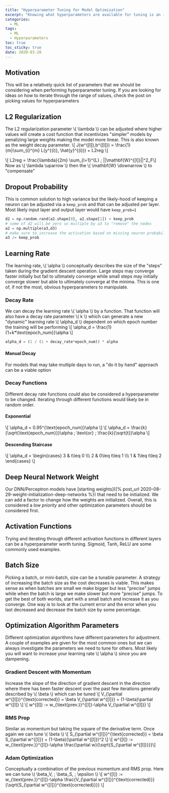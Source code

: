 ```yaml
---
title: "Hyperparameter Tuning for Model Optimization" 
excerpt: "Knowing what hyperparameters are available for tuning is an important part of quickly and accurate optimization"
categories:
  - ML
tags:
  - ML
  - Hyperparameters
toc: true
toc_sticky: true
date: 2020-03-28
---
```

<script id="MathJax-script" async src="https://cdnjs.cloudflare.com/ajax/libs/mathjax/2.7.7/MathJax.js?config=TeX-MML-AM_CHTML"></script>
<script async src="https://unpkg.com/mermaid@8.6.4/dist/mermaid.min.js"></script>

## Motivation
This will be a relatively quick list of parameters that we should be considering when performing hyperparameter tuning. If you are looking for ideas on how to iterate through the range of values, check the post on picking values for hyperparameters

## L2 Regularization
The L2 regularization parameter \\( \lambda \\) can be adjusted where higher values will create a cost function that incentivizes "simpler" models by penalizing large weights making the model more linear. This is also known as the weight decay parameter.
\\[ J(w^{[l]},b^{[l]}) = \frac{1}{m}\sum_{i}^{m} L(y^{(i)}, \hat{y}^{(i)}) + L2reg \\]

\\[ L2reg = \frac{\lambda}{2m} \sum_{l=1}^{L} \; ||\mathbf{W}^{[l]}||^2_F\\]
Now as \\( \lambda \uparrow \\) then the \\( \mathbf{W} \downarrow \\) to "compensate"

## Dropout Probability
This is common solution to high variance but the likely-hood of keeping a neuron can be adjusted via a `keep_prob` and that can be adjusted per layer. Most likely input layer and output layer would have `keep_prob=1`
```python
d2 = np.random.rand(a2.shape[0], a2.shape[1]) < keep_prob
# some of d2 will be zero so multiple by a3 to "remove" the nodes
a2 = np.multiple(a3,d3)
# make sure to increase the activation based on missing neuron probability
a3 /= keep_prob
```

## Learning Rate
The learning rate, \\( \alpha \\) conceptually describes the size of the "steps" taken during the gradient descent operation. Large steps may converge faster initially but fail to ultimately converge while small steps may initially converge slower but able to ultimately converge at the minima. This is one of, if not the most, obvious hyperparameters to manipulate.

### Decay Rate
We can decay the learning rate \\( \alpha \\) by a function. That function will also have a decay rate parameter \\( k \\) which can generate a new "dynamic" learning rate \\( \alpha_d \\) dependent on which epoch number the training will be performing
\\[ \alpha_d = \frac{1}{1+k*\text{epoch_num}}\alpha \\]
```python
alpha_d = (1 / (1 + decay_rate*epoch_num)) * alpha
```
#### Manual Decay
For models that may take multiple days to run, a "do it by hand" approach can be a viable option

### Decay Functions
Different decay rate functions *could* also be considered a hyperparameter to be changed. Iterating through different functions would likely be in random order.
#### Exponential
\\[ \alpha_d = 0.95^{\text{epoch_num}}\alpha \\]
\\[ \alpha_d = \frac{k}{\sqrt{\text{epoch_num}}}\alpha \; \text{or} \; \frac{k}{\sqrt{t}}\alpha \\]
#### Descending Staircase
\\[ \alpha_d =
\begin{cases} 
      3 & t\leq 0 \\\\\\
      2 & 0\leq t\leq 1 \\\\\\
      1 & 1\leq t\leq 2 
   \end{cases}
\\]

## Deep Neural Network Weight
Our DNN/Perceptron models have [starting weights]({% post_url 2020-08-29-weight-initialization-deep-networks %}) that need to be initialized. We can add a factor to change how the weights are initialized. Overall, this is considered a *low priority* and other optimization parameters should be considered first.

## Activation Functions
Trying and iterating through different activation functions in different layers can be a hyperparameter worth tuning. Sigmoid, Tanh, ReLU are some commonly used examples.

## Batch Size
Picking a batch, or mini-batch, size can be a tunable parameter. A strategy of increasing the batch size as the cost decreases is viable. This makes sense as when batches are small we make bigger but less "precise" jumps while when the batch is large we make slower but more "precise" jumps. To get the best of both worlds, start with a small batch and increase it as you converge. One way is to look at the current error and the error when you last decreased and decrease the batch size by some percentage.

## Optimization Algorithm Parameters
Different optimization algorithms have different parameters for adjustment. A couple of examples are given for the most common ones but we can always investigate the parameters we need to tune for others. Most likely you will want to increase your learning rate \\( \alpha \\) since you are dampening.
### Gradient Descent with Momentum
Increase the slope of the direction of gradient descent in the direction where there has been faster descent over the past few iterations generally described by \\( \beta \\) which can be tuned
\\[ V_{\partial w^{[l]}}^{\text{corrected}} = \beta V_{\partial w^{[l]}} + (1-\beta)\partial w^{[l]} \\]
\\[ w^{[l]} := w_{\text{prev.}}^{[l]}-\alpha V_{\partial w^{[l]}} \\]
### RMS Prop
Similar as momentum but taking the square of the derivative term. Once again we can tune \\( \beta \\)
\\[ S_{\partial w^{[l]}}^{\text{corrected}} = \beta S_{\partial w^{[l]}} + (1-\beta)(\partial w^{[l]})^2 \\]
\\[ w^{[l]} := w_{\text{prev.}}^{[l]}-\alpha \frac{\partial w}{\sqrt{S_{\partial w^{[l]}}}}\\]
### Adam Optimization
Conceptually a combination of the previous momentum and RMS prop. Here we can tune \\( \beta_V, \; \beta_S, \; \epsilon \\)
\\[ w^{[l]} := w_{\text{prev.}}^{[l]}-\alpha \frac{V_{\partial w^{[l]}}^{\text{corrected}}}{\sqrt{S_{\partial w^{[l]}}^{\text{corrected}}}} \\]